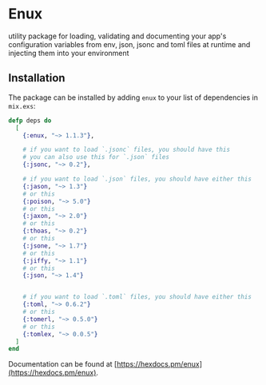 # Enux

utility package for loading, validating and documenting your app's configuration variables from env, json, jsonc and toml files at runtime and injecting them into your environment

## Installation

The package can be installed by adding `enux` to your list of dependencies in `mix.exs`:

```elixir
defp deps do
  [
    {:enux, "~> 1.1.3"},

    # if you want to load `.jsonc` files, you should have this
    # you can also use this for `.json` files
    {:jsonc, "~> 0.2"},

    # if you want to load `.json` files, you should have either this
    {:jason, "~> 1.3"}
    # or this
    {:poison, "~> 5.0"}
    # or this
    {:jaxon, "~> 2.0"}
    # or this
    {:thoas, "~> 0.2"}
    # or this
    {:jsone, "~> 1.7"}
    # or this
    {:jiffy, "~> 1.1"}
    # or this
    {:json, "~> 1.4"}


    # if you want to load `.toml` files, you should have either this
    {:toml, "~> 0.6.2"}
    # or this
    {:tomerl, "~> 0.5.0"}
    # or this
    {:tomlex, "~> 0.0.5"}
  ]
end
```

Documentation can be found at [https://hexdocs.pm/enux](https://hexdocs.pm/enux).
